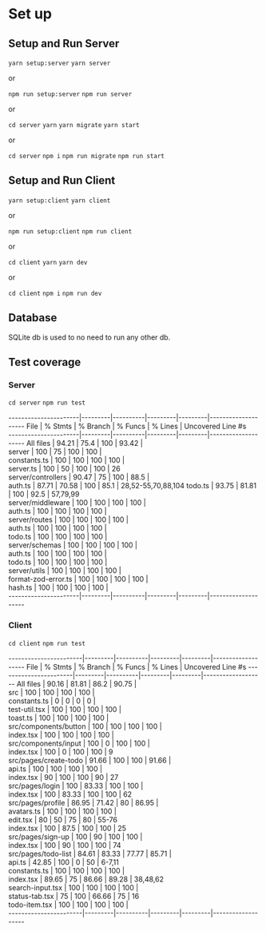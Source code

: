 # Set up

## Setup and Run Server

`yarn setup:server`
`yarn server`

or

`npm run setup:server`
`npm run server`

or

`cd server`
`yarn`
`yarn migrate`
`yarn start`

or


`cd server`
`npm i`
`npm run migrate`
`npm run start`

## Setup and Run Client

`yarn setup:client`
`yarn client`

or

`npm run setup:client`
`npm run client`

or

`cd client`
`yarn`
`yarn dev`


or

`cd client`
`npm i`
`npm run dev`



## Database

SQLite db is used to no need to run any other db.


## Test coverage

### Server

`cd server`
`npm run test`

----------------------|---------|----------|---------|---------|--------------------
File                  | % Stmts | % Branch | % Funcs | % Lines | Uncovered Line #s  
----------------------|---------|----------|---------|---------|--------------------
All files             |   94.21 |     75.4 |     100 |   93.42 |                    
 server               |     100 |       75 |     100 |     100 |                    
  constants.ts        |     100 |      100 |     100 |     100 |                    
  server.ts           |     100 |       50 |     100 |     100 | 26                 
 server/controllers   |   90.47 |       75 |     100 |    88.5 |                    
  auth.ts             |   87.71 |    70.58 |     100 |    85.1 | 28,52-55,70,88,104 
  todo.ts             |   93.75 |    81.81 |     100 |    92.5 | 57,79,99           
 server/middleware    |     100 |      100 |     100 |     100 |                    
  auth.ts             |     100 |      100 |     100 |     100 |                    
 server/routes        |     100 |      100 |     100 |     100 |                    
  auth.ts             |     100 |      100 |     100 |     100 |                    
  todo.ts             |     100 |      100 |     100 |     100 |                    
 server/schemas       |     100 |      100 |     100 |     100 |                    
  auth.ts             |     100 |      100 |     100 |     100 |                    
  todo.ts             |     100 |      100 |     100 |     100 |                    
 server/utils         |     100 |      100 |     100 |     100 |                    
  format-zod-error.ts |     100 |      100 |     100 |     100 |                    
  hash.ts             |     100 |      100 |     100 |     100 |                    
----------------------|---------|----------|---------|---------|--------------------


### Client

`cd client`
`npm run test`

-----------------------|---------|----------|---------|---------|-------------------
File                   | % Stmts | % Branch | % Funcs | % Lines | Uncovered Line #s 
-----------------------|---------|----------|---------|---------|-------------------
All files              |   90.16 |    81.81 |    86.2 |   90.75 |                   
 src                   |     100 |      100 |     100 |     100 |                   
  constants.ts         |       0 |        0 |       0 |       0 |                   
  test-util.tsx        |     100 |      100 |     100 |     100 |                   
  toast.ts             |     100 |      100 |     100 |     100 |                   
 src/components/button |     100 |      100 |     100 |     100 |                   
  index.tsx            |     100 |      100 |     100 |     100 |                   
 src/components/input  |     100 |        0 |     100 |     100 |                   
  index.tsx            |     100 |        0 |     100 |     100 | 9                 
 src/pages/create-todo |   91.66 |      100 |     100 |   91.66 |                   
  api.ts               |     100 |      100 |     100 |     100 |                   
  index.tsx            |      90 |      100 |     100 |      90 | 27                
 src/pages/login       |     100 |    83.33 |     100 |     100 |                   
  index.tsx            |     100 |    83.33 |     100 |     100 | 62                
 src/pages/profile     |   86.95 |    71.42 |      80 |   86.95 |                   
  avatars.ts           |     100 |      100 |     100 |     100 |                   
  edit.tsx             |      80 |       50 |      75 |      80 | 55-76             
  index.tsx            |     100 |     87.5 |     100 |     100 | 25                
 src/pages/sign-up     |     100 |       90 |     100 |     100 |                   
  index.tsx            |     100 |       90 |     100 |     100 | 74                
 src/pages/todo-list   |   84.61 |    83.33 |   77.77 |   85.71 |                   
  api.ts               |   42.85 |      100 |       0 |      50 | 6-7,11            
  constants.ts         |     100 |      100 |     100 |     100 |                   
  index.tsx            |   89.65 |       75 |   86.66 |   89.28 | 38,48,62          
  search-input.tsx     |     100 |      100 |     100 |     100 |                   
  status-tab.tsx       |      75 |      100 |   66.66 |      75 | 16                
  todo-item.tsx        |     100 |      100 |     100 |     100 |                   
-----------------------|---------|----------|---------|---------|-------------------